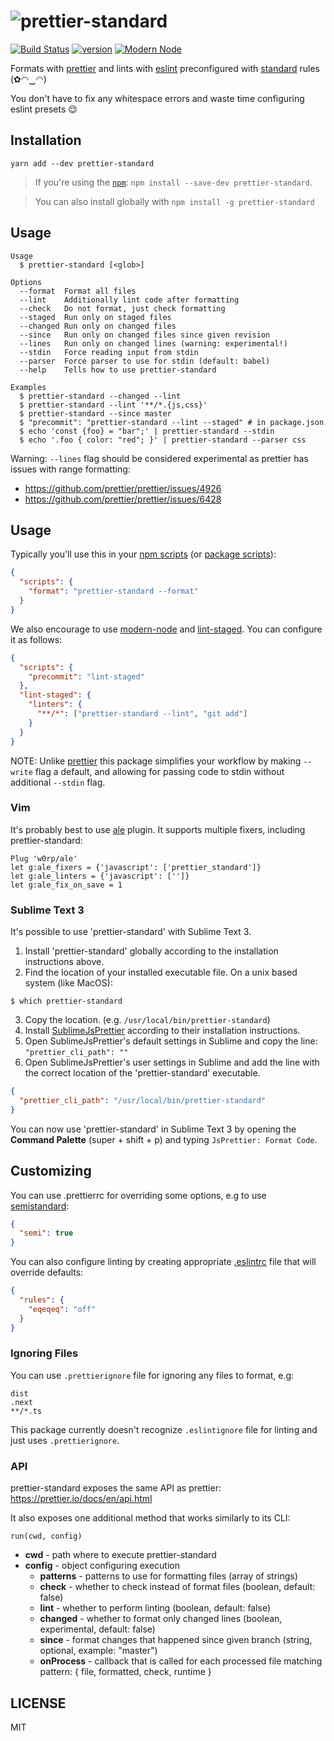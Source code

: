 # ![prettier-standard](https://i.imgur.com/F62GQUk.png)

[![Build Status][build-badge]][build] [![version][version-badge]][package] [![Modern Node](https://img.shields.io/badge/modern-node-9BB48F.svg)](https://github.com/sheerun/modern-node)

Formats with [prettier](https://github.com/prettier/prettier) and lints with [eslint](https://eslint.org/) preconfigured with [standard](https://github.com/standard/standard) rules (✿◠‿◠)

You don't have to fix any whitespace errors and waste time configuring eslint presets :relieved:

## Installation

```
yarn add --dev prettier-standard
```

> If you're using the [`npm`][npm]: `npm install --save-dev prettier-standard`.

> You can also install globally with `npm install -g prettier-standard`

## Usage

```
Usage
  $ prettier-standard [<glob>]

Options
  --format  Format all files
  --lint    Additionally lint code after formatting
  --check   Do not format, just check formatting
  --staged  Run only on staged files
  --changed Run only on changed files
  --since   Run only on changed files since given revision
  --lines   Run only on changed lines (warning: experimental!)
  --stdin   Force reading input from stdin
  --parser  Force parser to use for stdin (default: babel)
  --help    Tells how to use prettier-standard

Examples
  $ prettier-standard --changed --lint
  $ prettier-standard --lint '**/*.{js,css}'
  $ prettier-standard --since master
  $ "precommit": "prettier-standard --lint --staged" # in package.json
  $ echo 'const {foo} = "bar";' | prettier-standard --stdin
  $ echo '.foo { color: "red"; }' | prettier-standard --parser css
```

Warning: `--lines` flag should be considered experimental as prettier has issues with range formatting:

- https://github.com/prettier/prettier/issues/4926
- https://github.com/prettier/prettier/issues/6428

## Usage

Typically you'll use this in your [npm scripts][npm scripts] (or [package scripts][package scripts]):

```json
{
  "scripts": {
    "format": "prettier-standard --format"
  }
}
```

We also encourage to use [modern-node](https://github.com/sheerun/modern-node) and [lint-staged](https://github.com/okonet/lint-staged). You can configure it as follows:

```json
{
  "scripts": {
    "precommit": "lint-staged"
  },
  "lint-staged": {
    "linters": {
      "**/*": ["prettier-standard --lint", "git add"]
    }
  }
}
```

NOTE: Unlike [prettier](https://github.com/prettier/prettier) this package simplifies your workflow by making `--write` flag a default, and allowing for passing code to stdin without additional `--stdin` flag.

### Vim

It's probably best to use [ale](https://github.com/w0rp/ale) plugin. It supports multiple fixers, including prettier-standard:

```
Plug 'w0rp/ale'
let g:ale_fixers = {'javascript': ['prettier_standard']}
let g:ale_linters = {'javascript': ['']}
let g:ale_fix_on_save = 1
```

### Sublime Text 3

It's possible to use 'prettier-standard' with Sublime Text 3.

1. Install 'prettier-standard' globally according to the installation instructions above.
2. Find the location of your installed executable file.
   On a unix based system (like MacOS):

```curl
$ which prettier-standard
```

3. Copy the location. (e.g. `/usr/local/bin/prettier-standard`)
4. Install [SublimeJsPrettier](https://github.com/jonlabelle/SublimeJsPrettier) according to their installation instructions.
5. Open SublimeJsPrettier's default settings in Sublime and copy the line: `"prettier_cli_path": ""`
6. Open SublimeJsPrettier's user settings in Sublime and add the line with the correct location of the 'prettier-standard' executable.

```json
{
  "prettier_cli_path": "/usr/local/bin/prettier-standard"
}
```

You can now use 'prettier-standard' in Sublime Text 3 by opening the **Command Palette** (super + shift + p) and typing `JsPrettier: Format Code`.

## Customizing

You can use .prettierrc for overriding some options, e.g to use [semistandard](https://www.npmjs.com/package/semistandard):

```json
{
  "semi": true
}
```

You can also configure linting by creating appropriate [.eslintrc]() file that will override defaults:

```json
{
  "rules": {
    "eqeqeq": "off"
  }
}
```

### Ignoring Files

You can use `.prettierignore` file for ignoring any files to format, e.g:

```
dist
.next
**/*.ts
```

This package currently doesn't recognize `.eslintignore` file for linting and just uses `.prettierignore`.

### API

prettier-standard exposes the same API as prettier: https://prettier.io/docs/en/api.html

It also exposes one additional method that works similarly to its CLI:

`run(cwd, config)`

- **cwd** - path where to execute prettier-standard
- **config** - object configuring execution
  - **patterns** - patterns to use for formatting files (array of strings)
  - **check** - whether to check instead of format files (boolean, default: false)
  - **lint** - whether to perform linting (boolean, default: false)
  - **changed** - whether to format only changed lines (boolean, experimental, default: false)
  - **since** - format changes that happened since given branch (string, optional, example: "master")
  - **onProcess** - callback that is called for each processed file matching pattern: { file, formatted, check, runtime }

## LICENSE

MIT

[yarn]: https://yarnpkg.com/
[npm]: https://www.npmjs.com/
[node]: https://nodejs.org
[build-badge]: https://img.shields.io/travis/sheerun/prettier-standard.svg?style=flat-square
[build]: https://travis-ci.org/sheerun/prettier-standard
[coverage-badge]: https://img.shields.io/codecov/c/github/sheerun/prettier-standard.svg?style=flat-square
[coverage]: https://codecov.io/github/sheerun/prettier-standard
[dependencyci-badge]: https://dependencyci.com/github/sheerun/prettier-standard/badge?style=flat-square
[dependencyci]: https://dependencyci.com/github/sheerun/prettier-standard
[version-badge]: https://img.shields.io/npm/v/prettier-standard.svg?style=flat-square
[package]: https://www.npmjs.com/package/prettier-standard
[npm scripts]: https://docs.npmjs.com/misc/scripts
[package scripts]: https://github.com/kentcdodds/p-s
[glob]: https://github.com/isaacs/node-glob

